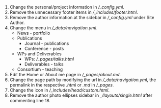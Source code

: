 1. Change the personal/project information in */_config.yml*.
2. Remove the unnecessary footer items in */_includes/footer.html*.
3. Remove the author information at the sidebar in */_config.yml* under Site Author.
4. Change the menu in */_data/navigation.yml*.
	- News - portfolio
	- Publications
		- Journal - publications
		- Conference - posts
	- WPs and Deliverables 
		- WPs: */_pages/talks.html*
		- Deliverables - talks
	- Consortium - teaching
5. Edit the Home or About me page in */_pages/about.md*.
6. Change the page path by modifying the url in */_data/navigation.yml*, the permalink in the respective *.html* or *.md* in */_pages*.
7. Change the icon in */_includes/head/custom.html*.
8. Remove the author photo ellipses sidebar in *_/layouts/single.html* after commenting line 18.